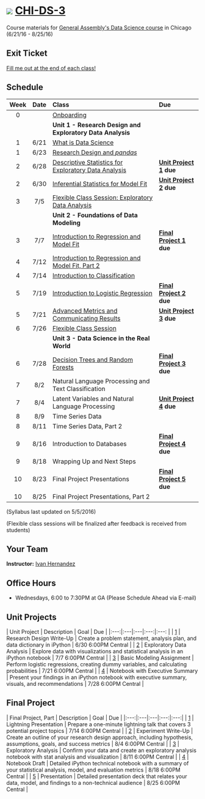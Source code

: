 # ![](https://ga-dash.s3.amazonaws.com/production/assets/logo-9f88ae6c9c3871690e33280fcf557f33.png) [CHI-DS-3](https://github.com/ga-students/https://github.com/ga-students/CHI-DS-3)

Course materials for [General Assembly's Data Science course](https://generalassemb.ly/education/data-science/chicago) in Chicago (6/21/16 - 8/25/16)

## Exit Ticket

[Fill me out at the end of each class!](http://goo.gl/forms/xOAOHBN4XUAI2EU83)

## Schedule

| Week | Date | Class | Due |
|:---:|:---:|:---|:---|
| 0 | | [Onboarding](./onboarding) | |
| | | **Unit 1 - Research Design and Exploratory Data Analysis** |
| 1 | 6/21 | [What is Data Science](./classes/01) | |
| 1 | 6/23 | [Research Design and _pandas_](./classes/02) | |
| 2 | 6/28 | [Descriptive Statistics for Exploratory Data Analysis](./classes/03) | **[Unit Project 1](./unit-projects/1) due** |
| 2 | 6/30 | [Inferential Statistics for Model Fit](./classes/05) | **[Unit Project 2](./unit-projects/2) due** |
| 3 | 7/5 | [Flexible Class Session: Exploratory Data Analysis](./classes/04) | |
| | | **Unit 2 - Foundations of Data Modeling** | |
| 3 | 7/7 | [Introduction to Regression and Model Fit](./classes/06) | **[Final Project 1](./final-project/1) due** |
| 4 | 7/12 | [Introduction to Regression and Model Fit, Part 2](./classes/07) | |
| 4 | 7/14 | [Introduction to Classification](./classes/08) | |
| 5 | 7/19 | [Introduction to Logistic Regression](./classes/09) | **[Final Project 2](./final-project/2) due** |
| 5 | 7/21 | [Advanced Metrics and Communicating Results](./classes/10) | **[Unit Project 3](./unit-projects/3) due** |
| 6 | 7/26 | [Flexible Class Session](./classes/11) | |
| | | **Unit 3 - Data Science in the Real World** | |
| 6 | 7/28 | [Decision Trees and Random Forests](./classes/12) | **[Final Project 3](./final-project/3) due** |
| 7 | 8/2 | Natural Language Processing and Text Classification | |
| 7 | 8/4 | Latent Variables and Natural Language Processing | **[Unit Project 4](./unit-projects/4) due** |
| 8 | 8/9 | Time Series Data | |
| 8 | 8/11 | Time Series Data, Part 2 | |
| 9 | 8/16 | Introduction to Databases | **[Final Project 4](./final-project/4) due** |
| 9 | 8/18 | Wrapping Up and Next Steps | |
| 10 | 8/23 | Final Project Presentations | **[Final Project 5](./final-project/5) due** |
| 10 | 8/25 | Final Project Presentations, Part 2 | |

(Syllabus last updated on 5/5/2016)

(Flexible class sessions will be finalized after feedback is received from students)

## Your Team

**Instructor:** [Ivan Hernandez](mailto:ivan@ivanhernandez.com)


## Office Hours

- Wednesdays, 6:00 to 7:30PM at GA (Please Schedule Ahead via E-mail)


## Unit Projects

| Unit Project | Description | Goal | Due |
|:---:|:---|:---|:---:|:---: |
| [1](./unit-projects/1) | Research Design Write-Up | Create a problem statement, analysis plan, and data dictionary in iPython | 6/30 6:00PM Central |
| [2](./unit-projects/2) | Exploratory Data Analysis | Explore data with visualizations and statistical analysis in an iPython notebook | 7/7 6:00PM Central |
| [3](./unit-projects/3) | Basic Modeling Assignment | Perform logistic regressions, creating dummy variables, and calculating probabilities | 7/21 6:00PM Central |
| [4](./unit-projects/4) | Notebook with Executive Summary | Present your findings in an iPython notebook with executive summary, visuals, and recommendations | 7/28 6:00PM Central |

## Final Project

| Final Project, Part | Description | Goal | Due |
|:---:|:---|:---|:---:|:---:|
| [1](./final-project/1) | Lightning Presentation | Prepare a one-minute lightning talk that covers 3 potential project topics | 7/14 6:00PM Central |
| [2](./final-project/2) | Experiment Write-Up | Create an outline of your research design approach, including hypothesis, assumptions, goals, and success metrics | 8/4 6:00PM Central |
| [3](./final-project/3) | Exploratory Analysis | Confirm your data and create an exploratory analysis notebook with stat analysis and visualization | 8/11 6:00PM Central |
| [4](./final-project/4) | Notebook Draft | Detailed iPython technical notebook with a summary of your statistical analysis, model, and evaluation metrics | 8/18 6:00PM Central |
| [5](./final-project/5) | Presentation | Detailed presentation deck that relates your data, model, and findings to a non-technical audience | 8/25 6:00PM Central |